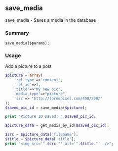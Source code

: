 ## save_media

save_media - Saves a media in the database

### Summary

    save_media($params);

### Usage

Add a picture to a post
```php
$picture = array(
    'rel_type'=>'content',
    'rel_id'=>3,
    'title'=>"My new pic",
    'media_type'=>"picture",
    'src'=> "http://lorempixel.com/400/200/"
);
$saved_pic_id = save_media($picture);

print "Picture ID saved: ".$saved_pic_id;

$picture_data = get_media_by_id($saved_pic_id);

$src = $picture_data['filename'];
$title = $picture_data['title'];
print "<img src='".$src."' alt='".$title."'  />";
```
 